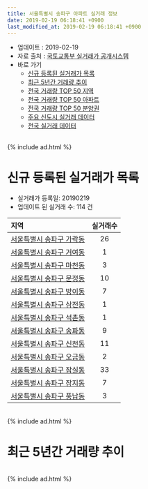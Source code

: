 ```yaml
---
title: 서울특별시 송파구 아파트 실거래 정보
date: 2019-02-19 06:18:41 +0900
last_modified_at: 2019-02-19 06:18:41 +0900
---
```


* 업데이트 : 2019-02-19
* 자료 출처 : [국토교통부 실거래가 공개시스템](http://rt.molit.go.kr)
* 바로 가기
    * [신규 등록된 실거래가 목록](#신규-등록된-실거래가-목록)
    * [최근 5년간 거래량 추이](#최근-5년간-거래량-추이)
    * [전국 거래량 TOP 50 지역](https://ayogom.github.io/apt-trade-info/최근-3개월-전국에서-가장-거래가-많이-발생한-지역)
    * [전국 거래량 TOP 50 아파트](https://ayogom.github.io/apt-trade-info/최근-3개월-전국에서-가장-거래가-많이-발생한-아파트)
    * [전국 거래량 TOP 50 분양권](https://ayogom.github.io/apt-trade-info/최근-3개월-전국에서-가장-거래가-많이-발생한-분양권)
    * [주요 신도시 실거래 데이터](https://ayogom.github.io/apt-trade-info/주요-신도시)
    * [전국 실거래 데이터](https://ayogom.github.io/apt-trade-info/전국)

<br>
{% include ad.html %}
<br>

# 신규 등록된 실거래가 목록
* 실거래가 등록일: 20190219
* 업데이트 된 실거래 수: 114 건


|지역|실거래수|
|:---|:---:|
|[서울특별시 송파구 가락동](https://ayogom.github.io/apt-trade-info/서울특별시-송파구-가락동)|26|
|[서울특별시 송파구 거여동](https://ayogom.github.io/apt-trade-info/서울특별시-송파구-거여동)|1|
|[서울특별시 송파구 마천동](https://ayogom.github.io/apt-trade-info/서울특별시-송파구-마천동)|3|
|[서울특별시 송파구 문정동](https://ayogom.github.io/apt-trade-info/서울특별시-송파구-문정동)|10|
|[서울특별시 송파구 방이동](https://ayogom.github.io/apt-trade-info/서울특별시-송파구-방이동)|7|
|[서울특별시 송파구 삼전동](https://ayogom.github.io/apt-trade-info/서울특별시-송파구-삼전동)|1|
|[서울특별시 송파구 석촌동](https://ayogom.github.io/apt-trade-info/서울특별시-송파구-석촌동)|1|
|[서울특별시 송파구 송파동](https://ayogom.github.io/apt-trade-info/서울특별시-송파구-송파동)|9|
|[서울특별시 송파구 신천동](https://ayogom.github.io/apt-trade-info/서울특별시-송파구-신천동)|11|
|[서울특별시 송파구 오금동](https://ayogom.github.io/apt-trade-info/서울특별시-송파구-오금동)|2|
|[서울특별시 송파구 잠실동](https://ayogom.github.io/apt-trade-info/서울특별시-송파구-잠실동)|33|
|[서울특별시 송파구 장지동](https://ayogom.github.io/apt-trade-info/서울특별시-송파구-장지동)|7|
|[서울특별시 송파구 풍납동](https://ayogom.github.io/apt-trade-info/서울특별시-송파구-풍납동)|3|


<br>
{% include ad.html %}
<br>

# 최근 5년간 거래량 추이


<div style="width:100%;">
    <canvas id="deal_progress" height="200"></canvas>
</div>

<script>
new Chart(document.getElementById("deal_progress"), {
    type: 'line',
    data: {
        labels: ['201402','201403','201404','201405','201406','201407','201408','201409','201410','201411','201412','201501','201502','201503','201504','201505','201506','201507','201508','201509','201510','201511','201512','201601','201602','201603','201604','201605','201606','201607','201608','201609','201610','201611','201612','201701','201702','201703','201704','201705','201706','201707','201708','201709','201710','201711','201712','201801','201802','201803','201804','201805','201806','201807','201808','201809','201810','201811','201812','201901','201902'],
        datasets: [{
            label: '매매',
            pointRadius: 1,
            data: [667, 459, 295, 253, 318, 461, 608, 620, 511, 289, 331, 560, 578, 906, 681, 665, 616, 685, 515, 591, 814, 557, 287, 264, 288, 498, 753, 869, 1052, 768, 749, 791, 873, 299, 275, 271, 428, 637, 779, 1330, 693, 1073, 235, 589, 514, 711, 809, 1034, 442, 399, 196, 166, 185, 410, 972, 552, 175, 107, 95, 46, 4],
            borderColor: "rgba(255, 201, 14, 1)",
            backgroundColor: "rgba(255, 201, 14, 0.5)",
            fill: false,
            lineTension: 0
        },{
            label: '전월세',
            pointRadius: 1,
            data: [1258, 1219, 1063, 1009, 989, 1207, 1247, 1302, 1485, 1278, 1524, 1564, 1312, 1565, 1174, 1059, 951, 1026, 958, 843, 1144, 1002, 1231, 1186, 1123, 1107, 966, 1012, 1145, 1118, 1247, 1200, 1614, 1326, 1523, 1056, 1405, 1286, 1193, 1109, 1121, 1130, 1089, 1121, 1027, 1141, 1301, 1283, 1176, 1368, 998, 975, 1065, 1013, 1050, 1086, 1392, 1079, 1093, 871, 235],
            borderColor: "rgba(0, 141, 185, 1)",
            backgroundColor: "rgba(0, 141, 185, 0.5)",
            fill: false,
            lineTension: 0
        }
        ]
    },
    options: {
        responsive: true,
        title: {
            display: false
        },
        tooltips: {
            mode: 'index',
            intersect: false
        },
        hover: {
            mode: 'nearest',
            intersect: true
        },
        scales: {
            xAxes: [{
                display: true,
                scaleLabel: {
                    display: true,
                    labelString: '년/월'
                }
            }],
            yAxes: [{
                display: true,
                ticks: {
                    suggestedMin: 0,
                },
                scaleLabel: {
                    display: true,
                    labelString: '실거래 수'
                }
            }]
        }
    }
});

</script>


<br>
{% include ad.html %}
<br>

